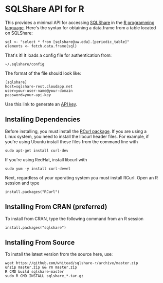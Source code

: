 SQLShare API for R
===================
This provides a minimal API for accessing [SQLShare](http://escience.washington.edu/sqlshare) in the [R programming language](http://r-project.org). Here's the syntax for
obtaining a data.frame from a table located on SQLShare:

    sql <- "select * from [sqlshare@uw.edu].[periodic_table]"
    elements <- fetch.data.frame(sql)

That's it! It loads a config file for authentication from:

    ~/.sqlshare/config

The format of the file should look like:

    [sqlshare]
    host=sqlshare-rest.cloudapp.net
    user=your-user-name@your-domain
    password=your-api-key

Use this link to generate an [API key](https://sqlshare.escience.washington.edu/sqlshare/#s=credentials).

Installing Dependencies
----------
Before installing, you must install the [RCurl package](http://cran.r-project.org/package=RCurl). If you are using a Linux system, you need to install the libcurl header files. For example, if you're using Ubuntu install these files from the command line with

    sudo apt-get install curl-dev

If you're using RedHat, install libcurl with

    sudo yum -y install curl-devel

Next, regardless of your operating system you must install RCurl. Open
an R session and type

    install.packages("RCurl")

Installing From CRAN (preferred)
----------
To install from CRAN, type the following command from 
an R session

    install.packages("sqlshare")


Installing From Source
----------

To install the latest version from the source here, use:

    wget https://github.com/whitead/sqlshare-r/archive/master.zip
    unzip master.zip && rm master.zip
    R CMD build sqlshare-master
    sudo R CMD INSTALL sqlshare_*.tar.gz

